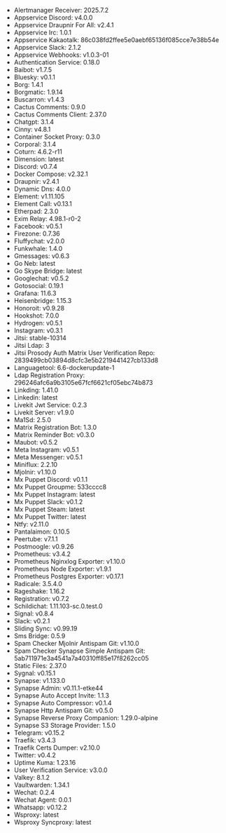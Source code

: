 * Alertmanager Receiver: 2025.7.2
* Appservice Discord: v4.0.0
* Appservice Draupnir For All: v2.4.1
* Appservice Irc: 1.0.1
* Appservice Kakaotalk: 86c038fd2ffee5e0aebf65136f085cce7e38b54e
* Appservice Slack: 2.1.2
* Appservice Webhooks: v1.0.3-01
* Authentication Service: 0.18.0
* Baibot: v1.7.5
* Bluesky: v0.1.1
* Borg: 1.4.1
* Borgmatic: 1.9.14
* Buscarron: v1.4.3
* Cactus Comments: 0.9.0
* Cactus Comments Client: 2.37.0
* Chatgpt: 3.1.4
* Cinny: v4.8.1
* Container Socket Proxy: 0.3.0
* Corporal: 3.1.4
* Coturn: 4.6.2-r11
* Dimension: latest
* Discord: v0.7.4
* Docker Compose: v2.32.1
* Draupnir: v2.4.1
* Dynamic Dns: 4.0.0
* Element: v1.11.105
* Element Call: v0.13.1
* Etherpad: 2.3.0
* Exim Relay: 4.98.1-r0-2
* Facebook: v0.5.1
* Firezone: 0.7.36
* Fluffychat: v2.0.0
* Funkwhale: 1.4.0
* Gmessages: v0.6.3
* Go Neb: latest
* Go Skype Bridge: latest
* Googlechat: v0.5.2
* Gotosocial: 0.19.1
* Grafana: 11.6.3
* Heisenbridge: 1.15.3
* Honoroit: v0.9.28
* Hookshot: 7.0.0
* Hydrogen: v0.5.1
* Instagram: v0.3.1
* Jitsi: stable-10314
* Jitsi Ldap: 3
* Jitsi Prosody Auth Matrix User Verification Repo: 2839499cb03894d8cfc3e5b2219441427cb133d8
* Languagetool: 6.6-dockerupdate-1
* Ldap Registration Proxy: 296246afc6a9b3105e67fcf6621cf05ebc74b873
* Linkding: 1.41.0
* Linkedin: latest
* Livekit Jwt Service: 0.2.3
* Livekit Server: v1.9.0
* Ma1Sd: 2.5.0
* Matrix Registration Bot: 1.3.0
* Matrix Reminder Bot: v0.3.0
* Maubot: v0.5.2
* Meta Instagram: v0.5.1
* Meta Messenger: v0.5.1
* Miniflux: 2.2.10
* Mjolnir: v1.10.0
* Mx Puppet Discord: v0.1.1
* Mx Puppet Groupme: 533cccc8
* Mx Puppet Instagram: latest
* Mx Puppet Slack: v0.1.2
* Mx Puppet Steam: latest
* Mx Puppet Twitter: latest
* Ntfy: v2.11.0
* Pantalaimon: 0.10.5
* Peertube: v7.1.1
* Postmoogle: v0.9.26
* Prometheus: v3.4.2
* Prometheus Nginxlog Exporter: v1.10.0
* Prometheus Node Exporter: v1.9.1
* Prometheus Postgres Exporter: v0.17.1
* Radicale: 3.5.4.0
* Rageshake: 1.16.2
* Registration: v0.7.2
* Schildichat: 1.11.103-sc.0.test.0
* Signal: v0.8.4
* Slack: v0.2.1
* Sliding Sync: v0.99.19
* Sms Bridge: 0.5.9
* Spam Checker Mjolnir Antispam Git: v1.10.0
* Spam Checker Synapse Simple Antispam Git: 5ab711971e3a4541a7a40310ff85e17f8262cc05
* Static Files: 2.37.0
* Sygnal: v0.15.1
* Synapse: v1.133.0
* Synapse Admin: v0.11.1-etke44
* Synapse Auto Accept Invite: 1.1.3
* Synapse Auto Compressor: v0.1.4
* Synapse Http Antispam Git: v0.5.0
* Synapse Reverse Proxy Companion: 1.29.0-alpine
* Synapse S3 Storage Provider: 1.5.0
* Telegram: v0.15.2
* Traefik: v3.4.3
* Traefik Certs Dumper: v2.10.0
* Twitter: v0.4.2
* Uptime Kuma: 1.23.16
* User Verification Service: v3.0.0
* Valkey: 8.1.2
* Vaultwarden: 1.34.1
* Wechat: 0.2.4
* Wechat Agent: 0.0.1
* Whatsapp: v0.12.2
* Wsproxy: latest
* Wsproxy Syncproxy: latest
